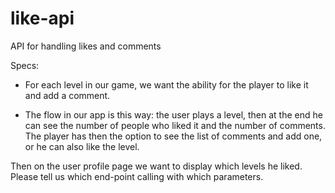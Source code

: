 like-api
========

API for handling likes and comments


Specs:
- For each level in our game, we want the ability for the player to like it and add a comment.

- The flow in our app is this way: the user plays a level, then at the end he can see the number of people who liked it and the number of comments.
The player has then the option to see the list of comments and add one, or he can also like the level.

Then on the user profile page we want to display which levels he liked.
Please tell us which end-point calling with which parameters.
